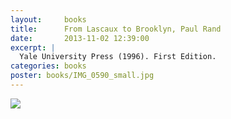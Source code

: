 ```yaml
---
layout:     books
title:      From Lascaux to Brooklyn, Paul Rand
date:       2013-11-02 12:39:00
excerpt: |
  Yale University Press (1996). First Edition.
categories: books
poster: books/IMG_0590_small.jpg
---
```


<div class="grid_12">
  <img src="{% asset_path books/IMG_0590.jpg %}" />
</div>

